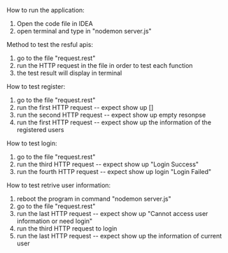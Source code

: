 How to run the application:
1. Open the code file in IDEA
2. open terminal and type in "nodemon server.js"

Method to test the resful apis:
1. go to the file "request.rest"
2. run the HTTP request in the file in order to test each function
3. the test result will display in terminal

How to test register:
1. go to the file "request.rest"
2. run the first HTTP request -- expect show up [] 
3. run the second HTTP request -- expect show up empty resonpse
4. run the first HTTP request -- expect show up the information of the registered users

How to test login:
1. go to the file "request.rest"
2. run the third HTTP request -- expect show up "Login Success"
3. run the fourth HTTP request -- expect show up login "Login Failed"

How to test retrive user information:
1. reboot the program in command "nodemon server.js"
2. go to the file "request.rest"
3. run the last HTTP request -- expect show up "Cannot access user information or need login"
4. run the third HTTP request to login
5. run the last HTTP request -- expect show up the information of current user
